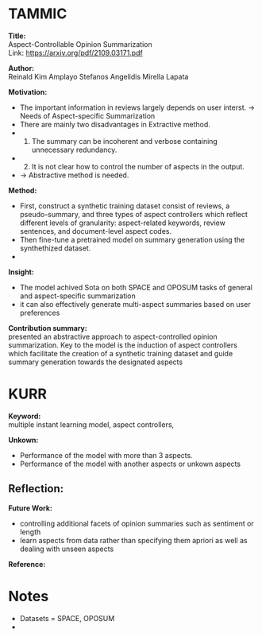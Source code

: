 # TAMMIC
**Title:**\
Aspect-Controllable Opinion Summarization\
Link: https://arxiv.org/pdf/2109.03171.pdf

**Author:**\
Reinald Kim Amplayo Stefanos Angelidis Mirella Lapata

**Motivation:**
- The important information in reviews largely depends on user interst. → Needs of Aspect-specific Summarization
- There are mainly two disadvantages in Extractive method.
- 1. The summary can be incoherent and verbose containing unnecessary redundancy.
- 2. It is not clear how to control the number of aspects in the output.
- → Abstractive method is needed. 

**Method:**
- First, construct a synthetic training dataset consist of reviews, a pseudo-summary, and three types of aspect controllers which reflect different levels of granularity: aspect-related keywords, review sentences, and document-level aspect codes.
- Then fine-tune a pretrained model on summary generation using the synthethized dataset.
- 

**Insight:**
- The model achived Sota on both SPACE and OPOSUM tasks of general and aspect-specific summarization
- it can also effectively generate multi-aspect summaries based on user preferences

**Contribution summary:**\
presented an abstractive approach to aspect-controlled opinion summarization. Key to the model is the induction of aspect controllers which facilitate the creation of a synthetic training dataset and guide summary generation towards the designated aspects

# KURR
**Keyword:**\
multiple instant learning model, aspect controllers, 

**Unkown:**
- Performance of the model with more than 3 aspects.
- Performance of the model with another aspects or unkown aspects

**Reflection:**
- 

**Future Work:**
- controlling additional facets of opinion summaries such
as sentiment or length
- learn aspects from data rather than specifying
them apriori as well as dealing with unseen aspects

**Reference:**


# Notes
- Datasets = SPACE, OPOSUM
- 
